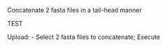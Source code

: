 Concatenate 2 fasta files in a tail-head manner

TEST

Upload:
	- Select 2 fasta files to concatenate;
Execute
	
